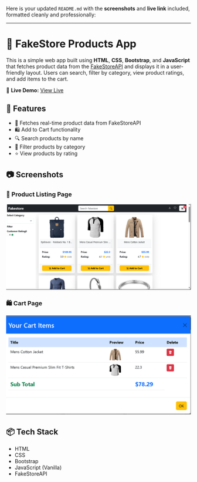Here is your updated `README.md` with the **screenshots** and **live link** included, formatted cleanly and professionally:

---

# 🛒 FakeStore Products App

This is a simple web app built using **HTML**, **CSS**, **Bootstrap**, and **JavaScript** that fetches product data from the [FakeStoreAPI](https://fakestoreapi.com/) and displays it in a user-friendly layout. Users can search, filter by category, view product ratings, and add items to the cart.

🔗 **Live Demo:** [View Live](https://fetching-6j9u3wq8z-asraruddins-projects.vercel.app/)

## 🚀 Features

* 🔄 Fetches real-time product data from FakeStoreAPI
* 🛍️ Add to Cart functionality
* 🔍 Search products by name
* 🧩 Filter products by category
* ⭐ View products by rating
## 📷 Screenshots

### 🛒 Product Listing Page

![Product Page](https://github.com/Asraaruddin/fetching-API/blob/59c517359ec6089b5671b347e52ea93ce8f2a9d5/product.png?raw=true)

### 🛍️ Cart Page

![Cart Page](https://github.com/Asraaruddin/fetching-API/blob/59c517359ec6089b5671b347e52ea93ce8f2a9d5/cart.png?raw=true)

## 📦 Tech Stack

* HTML
* CSS
* Bootstrap
* JavaScript (Vanilla)
* FakeStoreAPI


